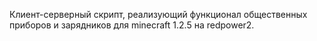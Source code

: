 Клиент-серверный скрипт, реализующий функционал общественных приборов и зарядников для minecraft 1.2.5 на redpower2.
